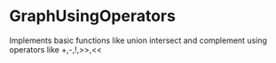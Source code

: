 # GraphUsingOperators
Implements basic functions like union intersect and complement using operators like +,-,!,>>,&lt;&lt;
